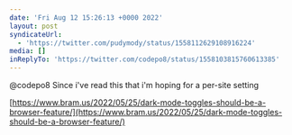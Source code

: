 ```yaml
---
date: 'Fri Aug 12 15:26:13 +0000 2022'
layout: post
syndicateUrl:
  - 'https://twitter.com/pudymody/status/1558112629108916224'
media: []
inReplyTo: 'https://twitter.com/codepo8/status/1558103815760613385'
---
```

@codepo8 Since i've read this that i'm hoping for a per-site setting

[https://www.bram.us/2022/05/25/dark-mode-toggles-should-be-a-browser-feature/](https://www.bram.us/2022/05/25/dark-mode-toggles-should-be-a-browser-feature/)